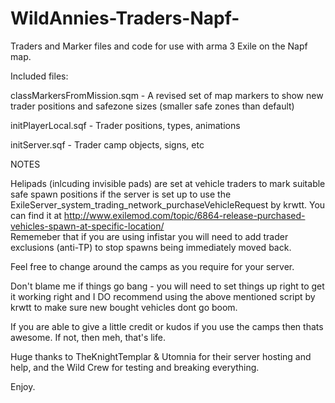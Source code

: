 # WildAnnies-Traders-Napf-
Traders and Marker files and code for use with arma 3 Exile on the Napf map.

Included files:

classMarkersFromMission.sqm - A revised set of map markers to show new trader positions and safezone sizes
                                (smaller safe zones than default)

initPlayerLocal.sqf - Trader positions, types, animations

initServer.sqf - Trader camp objects, signs, etc

NOTES

Helipads (inlcuding invisible pads) are set at vehicle traders to mark suitable safe spawn positions if the server is set up to use the ExileServer_system_trading_network_purchaseVehicleRequest by krwtt. You can find it at http://www.exilemod.com/topic/6864-release-purchased-vehicles-spawn-at-specific-location/  
Rememeber that if you are using infistar you will need to add trader exclusions (anti-TP) to stop spawns being immediately moved back.

Feel free to change around the camps as you require for your server.

Don't blame me if things go bang - you will need to set things up right to get it working right and I DO recommend using the above mentioned script by krwtt to make sure new bought vehicles dont go boom.

If you are able to give a little credit or kudos if you use the camps then thats awesome. If not, then meh, that's life.

Huge thanks to TheKnightTemplar & Utomnia for their server hosting and help, and the Wild Crew for testing and breaking everything.

Enjoy.
